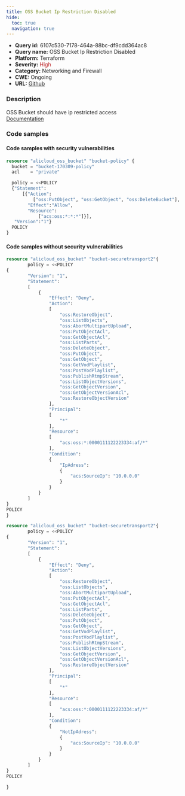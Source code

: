```yaml
---
title: OSS Bucket Ip Restriction Disabled
hide:
  toc: true
  navigation: true
---
```


<style>
  .highlight .hll {
    background-color: #ff171742;
  }
  .md-content {
    max-width: 1100px;
    margin: 0 auto;
  }
</style>

-   **Query id:** 6107c530-7178-464a-88bc-df9cdd364ac8
-   **Query name:** OSS Bucket Ip Restriction Disabled
-   **Platform:** Terraform
-   **Severity:** <span style="color:#bb2124">High</span>
-   **Category:** Networking and Firewall
-   **CWE:** Ongoing
-   **URL:** [Github](https://github.com/DataDog/kics/tree/master/assets/queries/terraform/alicloud/oss_bucket_ip_restriction_disabled)

### Description
OSS Bucket should have ip restricted access<br>
[Documentation](https://registry.terraform.io/providers/aliyun/alicloud/latest/docs/resources/oss_bucket#policy)

### Code samples
#### Code samples with security vulnerabilities
```tf title="Positive test num. 1 - tf file" hl_lines="5"
resource "alicloud_oss_bucket" "bucket-policy" {
  bucket = "bucket-170309-policy"
  acl    = "private"

  policy = <<POLICY
  {"Statement":
      [{"Action":
          ["oss:PutObject", "oss:GetObject", "oss:DeleteBucket"],
        "Effect":"Allow",
        "Resource":
            ["acs:oss:*:*:*"]}],
   "Version":"1"}
  POLICY
}

```


#### Code samples without security vulnerabilities
```tf title="Negative test num. 1 - tf file"
resource "alicloud_oss_bucket" "bucket-securetransport2"{
        policy = <<POLICY
{
        "Version": "1",
        "Statement": 
        [
            {
                "Effect": "Deny",
                "Action": 
                [
                    "oss:RestoreObject",
                    "oss:ListObjects",
                    "oss:AbortMultipartUpload",
                    "oss:PutObjectAcl",
                    "oss:GetObjectAcl",
                    "oss:ListParts",
                    "oss:DeleteObject",
                    "oss:PutObject",
                    "oss:GetObject",
                    "oss:GetVodPlaylist",
                    "oss:PostVodPlaylist",
                    "oss:PublishRtmpStream",
                    "oss:ListObjectVersions",
                    "oss:GetObjectVersion",
                    "oss:GetObjectVersionAcl",
                    "oss:RestoreObjectVersion"
                ],
                "Principal": 
                [
                    "*"
                ],
                "Resource": 
                [
                    "acs:oss:*:0000111122223334:af/*"
                ],
                "Condition": 
                {
                    "IpAdress": 
                    {
                        "acs:SourceIp": "10.0.0.0"
                    }
                }
            }
        ]
}
POLICY
}

```
```tf title="Negative test num. 2 - tf file"
resource "alicloud_oss_bucket" "bucket-securetransport2"{
        policy = <<POLICY
{
        "Version": "1",
        "Statement": 
        [
            {
                "Effect": "Deny",
                "Action": 
                [
                    "oss:RestoreObject",
                    "oss:ListObjects",
                    "oss:AbortMultipartUpload",
                    "oss:PutObjectAcl",
                    "oss:GetObjectAcl",
                    "oss:ListParts",
                    "oss:DeleteObject",
                    "oss:PutObject",
                    "oss:GetObject",
                    "oss:GetVodPlaylist",
                    "oss:PostVodPlaylist",
                    "oss:PublishRtmpStream",
                    "oss:ListObjectVersions",
                    "oss:GetObjectVersion",
                    "oss:GetObjectVersionAcl",
                    "oss:RestoreObjectVersion"
                ],
                "Principal": 
                [
                    "*"
                ],
                "Resource": 
                [
                    "acs:oss:*:0000111122223334:af/*"
                ],
                "Condition": 
                {
                    "NotIpAdress": 
                    {
                        "acs:SourceIp": "10.0.0.0"
                    }
                }
            }
        ]
}
POLICY

}

```
